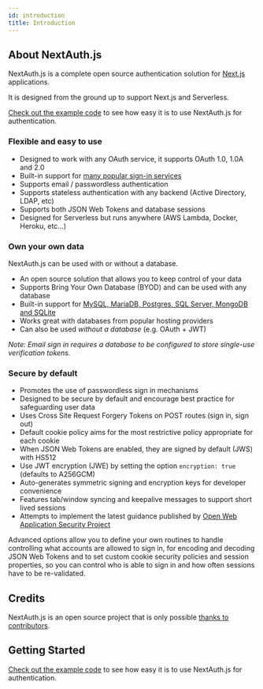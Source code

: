 ```yaml
---
id: introduction
title: Introduction
---
```


## About NextAuth.js

NextAuth.js is a complete open source authentication solution for [Next.js](http://nextjs.org/) applications.

It is designed from the ground up to support Next.js and Serverless.

[Check out the example code](./example) to see how easy it is to use NextAuth.js for authentication.

### Flexible and easy to use

- Designed to work with any OAuth service, it supports OAuth 1.0, 1.0A and 2.0
- Built-in support for [many popular sign-in services](../configuration/providers/oauth)
- Supports email / passwordless authentication
- Supports stateless authentication with any backend (Active Directory, LDAP, etc)
- Supports both JSON Web Tokens and database sessions
- Designed for Serverless but runs anywhere (AWS Lambda, Docker, Heroku, etc…)

### Own your own data

NextAuth.js can be used with or without a database.

- An open source solution that allows you to keep control of your data
- Supports Bring Your Own Database (BYOD) and can be used with any database
- Built-in support for [MySQL, MariaDB, Postgres, SQL Server, MongoDB and SQLite](../configuration/databases)
- Works great with databases from popular hosting providers
- Can also be used _without a database_ (e.g. OAuth + JWT)

_Note: Email sign in requires a database to be configured to store single-use verification tokens._

### Secure by default

- Promotes the use of passwordless sign in mechanisms
- Designed to be secure by default and encourage best practice for safeguarding user data
- Uses Cross Site Request Forgery Tokens on POST routes (sign in, sign out)
- Default cookie policy aims for the most restrictive policy appropriate for each cookie
- When JSON Web Tokens are enabled, they are signed by default (JWS) with HS512
- Use JWT encryption (JWE) by setting the option `encryption: true` (defaults to A256GCM)
- Auto-generates symmetric signing and encryption keys for developer convenience
- Features tab/window syncing and keepalive messages to support short lived sessions
- Attempts to implement the latest guidance published by [Open Web Application Security Project](https://owasp.org/)

Advanced options allow you to define your own routines to handle controlling what accounts are allowed to sign in, for encoding and decoding JSON Web Tokens and to set custom cookie security policies and session properties, so you can control who is able to sign in and how often sessions have to be re-validated.

## Credits

NextAuth.js is an open source project that is only possible [thanks to contributors](../contributors).

## Getting Started

[Check out the example code](./example) to see how easy it is to use NextAuth.js for authentication.
